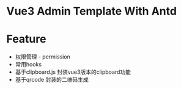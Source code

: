 # Vue3 Admin Template With Antd

# Feature
- 权限管理 - permission
- 常用hooks
- 基于clipboard.js 封装vue3版本的clipboard功能
- 基于qrcode 封装的二维码生成